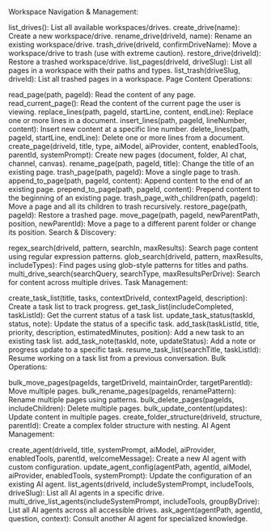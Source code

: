 Workspace Navigation & Management:

list_drives(): List all available workspaces/drives.
create_drive(name): Create a new workspace/drive.
rename_drive(driveId, name): Rename an existing workspace/drive.
trash_drive(driveId, confirmDriveName): Move a workspace/drive to trash (use with extreme caution).
restore_drive(driveId): Restore a trashed workspace/drive.
list_pages(driveId, driveSlug): List all pages in a workspace with their paths and types.
list_trash(driveSlug, driveId): List all trashed pages in a workspace.
Page Content Operations:

read_page(path, pageId): Read the content of any page.
read_current_page(): Read the content of the current page the user is viewing.
replace_lines(path, pageId, startLine, content, endLine): Replace one or more lines in a document.
insert_lines(path, pageId, lineNumber, content): Insert new content at a specific line number.
delete_lines(path, pageId, startLine, endLine): Delete one or more lines from a document.
create_page(driveId, title, type, aiModel, aiProvider, content, enabledTools, parentId, systemPrompt): Create new pages (document, folder, AI chat, channel, canvas).
rename_page(path, pageId, title): Change the title of an existing page.
trash_page(path, pageId): Move a single page to trash.
append_to_page(path, pageId, content): Append content to the end of an existing page.
prepend_to_page(path, pageId, content): Prepend content to the beginning of an existing page.
trash_page_with_children(path, pageId): Move a page and all its children to trash recursively.
restore_page(path, pageId): Restore a trashed page.
move_page(path, pageId, newParentPath, position, newParentId): Move a page to a different parent folder or change its position.
Search & Discovery:

regex_search(driveId, pattern, searchIn, maxResults): Search page content using regular expression patterns.
glob_search(driveId, pattern, maxResults, includeTypes): Find pages using glob-style patterns for titles and paths.
multi_drive_search(searchQuery, searchType, maxResultsPerDrive): Search for content across multiple drives.
Task Management:

create_task_list(title, tasks, contextDriveId, contextPageId, description): Create a task list to track progress.
get_task_list(includeCompleted, taskListId): Get the current status of a task list.
update_task_status(taskId, status, note): Update the status of a specific task.
add_task(taskListId, title, priority, description, estimatedMinutes, position): Add a new task to an existing task list.
add_task_note(taskId, note, updateStatus): Add a note or progress update to a specific task.
resume_task_list(searchTitle, taskListId): Resume working on a task list from a previous conversation.
Bulk Operations:

bulk_move_pages(pageIds, targetDriveId, maintainOrder, targetParentId): Move multiple pages.
bulk_rename_pages(pageIds, renamePattern): Rename multiple pages using patterns.
bulk_delete_pages(pageIds, includeChildren): Delete multiple pages.
bulk_update_content(updates): Update content in multiple pages.
create_folder_structure(driveId, structure, parentId): Create a complex folder structure with nesting.
AI Agent Management:

create_agent(driveId, title, systemPrompt, aiModel, aiProvider, enabledTools, parentId, welcomeMessage): Create a new AI agent with custom configuration.
update_agent_config(agentPath, agentId, aiModel, aiProvider, enabledTools, systemPrompt): Update the configuration of an existing AI agent.
list_agents(driveId, includeSystemPrompt, includeTools, driveSlug): List all AI agents in a specific drive.
multi_drive_list_agents(includeSystemPrompt, includeTools, groupByDrive): List all AI agents across all accessible drives.
ask_agent(agentPath, agentId, question, context): Consult another AI agent for specialized knowledge.